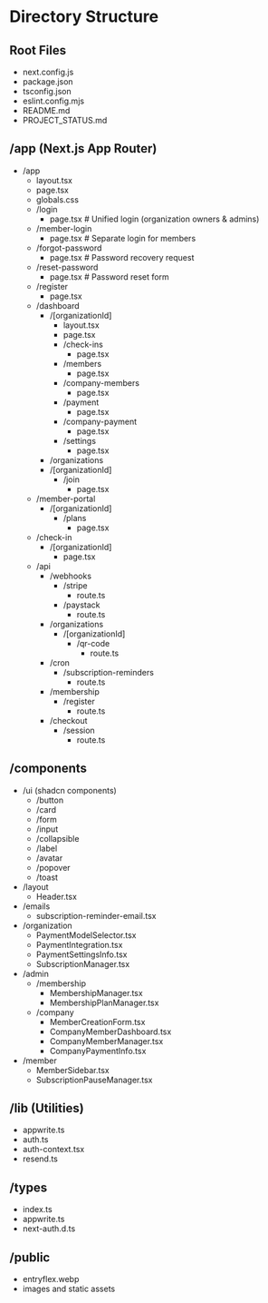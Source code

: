 # Directory Structure

## Root Files
- next.config.js
- package.json
- tsconfig.json
- eslint.config.mjs
- README.md
- PROJECT_STATUS.md

## /app (Next.js App Router)
- /app
  - layout.tsx
  - page.tsx
  - globals.css
  - /login
    - page.tsx  # Unified login (organization owners & admins)
  - /member-login
    - page.tsx  # Separate login for members
  - /forgot-password
    - page.tsx  # Password recovery request
  - /reset-password
    - page.tsx  # Password reset form
  - /register
    - page.tsx
  - /dashboard
    - /[organizationId]
      - layout.tsx
      - page.tsx
      - /check-ins
        - page.tsx
      - /members
        - page.tsx
      - /company-members
        - page.tsx
      - /payment
        - page.tsx
      - /company-payment
        - page.tsx
      - /settings
        - page.tsx
    - /organizations
    - /[organizationId]
      - /join
        - page.tsx
  - /member-portal
    - /[organizationId]
      - /plans
        - page.tsx
  - /check-in
    - /[organizationId]
      - page.tsx
  - /api
    - /webhooks
      - /stripe
        - route.ts
      - /paystack
        - route.ts
    - /organizations
      - /[organizationId]
        - /qr-code
          - route.ts
    - /cron
      - /subscription-reminders
        - route.ts
    - /membership
      - /register
        - route.ts
    - /checkout
      - /session
        - route.ts

## /components
- /ui (shadcn components)
  - /button
  - /card
  - /form
  - /input
  - /collapsible
  - /label
  - /avatar
  - /popover
  - /toast
- /layout
  - Header.tsx
- /emails
  - subscription-reminder-email.tsx
- /organization
  - PaymentModelSelector.tsx
  - PaymentIntegration.tsx
  - PaymentSettingsInfo.tsx
  - SubscriptionManager.tsx
- /admin
  - /membership
    - MembershipManager.tsx
    - MembershipPlanManager.tsx
  - /company
    - MemberCreationForm.tsx
    - CompanyMemberDashboard.tsx
    - CompanyMemberManager.tsx
    - CompanyPaymentInfo.tsx
- /member
  - MemberSidebar.tsx
  - SubscriptionPauseManager.tsx

## /lib (Utilities)
- appwrite.ts
- auth.ts
- auth-context.tsx
- resend.ts

## /types
- index.ts
- appwrite.ts
- next-auth.d.ts

## /public
- entryflex.webp
- images and static assets
